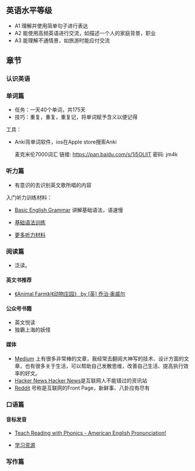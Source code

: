 ## 英语水平等级

- A1 理解并使用简单句子进行表达
- A2 能使用高频英语进行交流，如描述一个人的家庭背景，职业
- A3 能理解不通情景，如旅游时能应付交流

## 章节
### 认识英语
### 单词篇
- 任务：一天40个单词，共175天
- 技巧：重复，重复，重复记，将单词赋予含义以便记得

工具：
- Anki背单词软件，ios在Apple store搜索Anki

  麦克米伦7000词汇 链接: https://pan.baidu.com/s/1i5OLIIT 密码: jm4k
 
### 听力篇
- 有意识的去识别英文歌所唱的内容

入门听力训练材料：
- [Basic English Grammar](https://www.youtube.com/watch?v=Rp3LqMYBhkQ&list=PL2621D8F6B6B29B7B) 讲解基础语法，语速慢
  
- [基础语法训练](https://www.youtube.com/channel/UCgzuT-fpJiyThTUlMiFRCKQ)

- [更多听力材料](https://github.com/byoungd/English-level-up-tips/blob/master/part-1/3-listening.md)
### 阅读篇
- 泛读。

#### 英文书推荐
- [《Animal Farm》/《动物庄园》 by [英] 乔治·奥威尔](https://book.douban.com/subject/10956502/)

#### 公众号书籍
- 英文悦读
- 独霸上海的妖怪

#### 媒体
- [Medium](https://www.medium.com/) 上有很多非常棒的文章，我经常去翻阅大神写的技术、设计方面的文章，也有很多关于生活，可以帮助自己发散思维，改善自己生活、提高执行效率的好文。
- [Hacker News Hacker News](https://news.ycombinator.com/)是互联网人不能错过的资讯站
- [Reddit](https://www.reddit.com/?rdt=64776) 号称是互联网的Front Page，新鲜事、八卦应有尽有
  
### 口语篇
#### 音标发音
- [Teach Reading with Phonics - American English Pronunciation!](https://www.youtube.com/playlist?list=PL9BB1D7256440E08B)

- [学习资源](https://github.com/byoungd/English-level-up-tips/blob/master/part-1/5-speaking.md) 
### 写作篇
